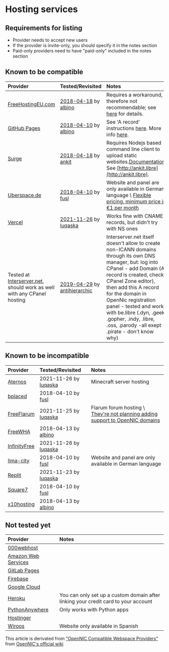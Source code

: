 # Hosting services

## Requirements for listing

  * Provider needs to accept new users
  * If the provider is invite-only, you should specify it in the notes section
  * Paid-only providers need to have "paid-only" included in the notes section

## Known to be compatible

|Provider|Tested/Revisited|Notes|
|:--|:--|:--|
|[FreeHostingEU.com](https://freehostingeu.com)|[2018-04-18](http://fheutest.cyb) by [albino](https://wiki.opennic.org/user/albino)|Requires a workaround, therefore not recommendable; see [here](http://fheutest.cyb) for details.|
|[GitHub Pages](https://pages.github.com)|[2018-04-10](http://albino.cyb) by [albino](https://wiki.opennic.org/user/albino)|See 'A record' instructions [here](https://help.github.com/articles/setting-up-an-apex-domain/). More info [here](http://albino.cyb).|
|[Surge](https://surge.sh)|[2018-04-18](http://ankit.libre) by [ankit](https://wiki.opennic.org/user/ankit)|Requires Nodejs based command line client to upload static websites.[Documentation](https://surge.sh/help). See [http://ankit.libre](http://ankit.libre).|
|[Uberspace.de](https://uberspace.de/)|[2018-04-10](https://wiki.uberspace.de/webserver:https#technische_hintergruende) by [fusl](https://wiki.opennic.org/user/fusl)|Website and panel are only available in German language \\ [Flexible pricing, minimum price is €1 per month](https://uberspace.de/prices)|
|[Vercel](https://vercel.com/)|[2021-11-26](http://giscus.some.geek/) by [luqaska](/user:luqaska)|Works fine with CNAME records, but didn't try with NS ones|
|Tested at [Interserver.net](https://interserver.net), should work as well with any CPanel hosting|[2019-04-29](http://libre.libre) by [antihierarchic](https://wiki.opennic.org/user/antihierarchic)|Interserver.net itself doesn't allow to create non-ICANN domains through its own DNS manager, but: log into CPanel - add Domain (A record is created, check CPanel Zone editor), then add this A record for the domain in OpenNic registration panel - tested and works with be.libre (.dyn, .geek, .gopher, .indy, .libre, .oss, .parody -all exept .pirate - don't know why)|

## Known to be incompatible

|Provider|Tested/Revisited|Notes|
|:--|:--|:--|
|[Aternos](https://aternos.org/)|2021-11-26 by [luqaska](/user:luqaska)| Minecraft server hosting|
|[bplaced](https://www.bplaced.net/)|2018-04-10 by [fusl](https://wiki.opennic.org/user/fusl)||
|[FreeFlarum](https://freeflarum.com/)|2021-11-25 by [luqaska](/user:luqaska)| Flarum forum hosting \\ [They're not planning adding support to OpenNIC domains](https://github.com/gwillem/freeflarum.com/issues/298)|
|[FreeWHA](https://www.freewebhostingarea.com/)|2018-04-13 by [albino](https://wiki.opennic.org/user/albino)||
|[InfinityFree](https://infinityfree.net/)|2021-11-26 by [luqaska](/user:luqaska)||
|[lima-city](https://www.lima-city.de/)|2018-04-10 by [fusl](https://wiki.opennic.org/user/fusl)|Website and panel are only available in German language|
|[Replit](https://replit.com/)|2021-11-23 by [luqaska](/user:luqaska)||
|[Square7](https://www.square7.ch/)|2018-04-10 by [fusl](https://wiki.opennic.org/user/fusl)||
|[x10hosting](https://x10hosting.com/)|2018-04-13 by [albino](https://wiki.opennic.org/user/albino)||

## Not tested yet

|Provider|Notes|
|:--|:--|
|[000webhost](https://000webhost.com/)||
|[Amazon Web Services](https://aws.amazon.com/)||
|[GitLab Pages](https://docs.gitlab.com/ee/user/project/pages/)||
|[Firebase](https://firebase.google.com/)||
|[Google Cloud](https://cloud.google.com/)||
|[Heroku](https://heroku.com/)|You can only set up a custom domain after linking your credit card to your account|
|[PythonAnywhere](https://www.pythonanywhere.com/)|Only works with Python apps|
|[Hostinger](https://www.hostinger.com/)||
|[Wiroos](https://wiroos.com/)|Website only available in Spanish|

This article is derivated from ["OpenNIC Compatible Webspace Providers"](https://wiki.opennic.org/webspaceproviders) from [OpenNIC's official wiki](https://wiki.opennic.org)
